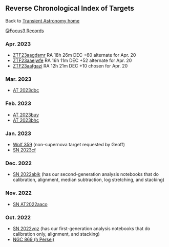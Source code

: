 ## Reverse Chronological Index of Targets

Back to [Transient Astronomy home](../index.html)

[@Focus3 Records](../equipment/at_focus3_records.html)

### Apr. 2023

* [ZTF23aagdamr](./ZTF23aagdamr/index.html) RA 18h 26m DEC +60 alternate for Apr. 20
* [ZTF23aaejwfe](./ZTF23aaejwfe/index.html) RA 16h 11m DEC +52 alternate for Apr. 20
* [ZTF23aafgazi](./ZTF23aafgazi/index.html) RA 12h 21m DEC +10 chosen for Apr. 20

### Mar. 2023

* [AT 2023dbc](./AT_2023dbc/index.html)

### Feb. 2023

* [AT 2023buy](./AT_2023buy/index.html)
* [AT 2023bhc](./AT_2023bhc/index.html)

### Jan. 2023

* [Wolf 359](./Wolf_359/index.html) (non-supernova target requested by Geoff)
* [SN 2023cf](./SN_2023cf/index.html)

### Dec. 2022

* [SN 2022abik](./SN_2022abik/index.html) (has our second-generation analysis notebooks that do calibration, alignment, median subtraction, log stretching, and stacking)

### Nov. 2022

* [SN AT2022aaco](./SN_AT2022aaco/index.html)

### Oct. 2022

* [SN 2022vqz](./SN_2022vqz/index.html) (has our first-generation analysis notebooks that do calibration only, alignment, and stacking)
* [NGC 869 (h Persei)](./NGC_869/2022-10-1819-NGC_869/index.html)
